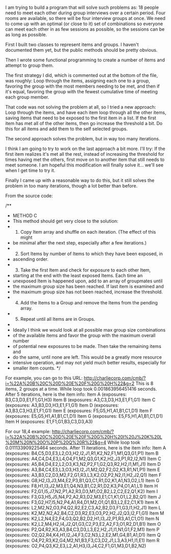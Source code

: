 I am trying to build a program that will solve such problems as:
18 people need to meet each other during group interviews over a certain period. Four rooms are available, so there will be four interview groups at once. We need to come up with an optimal (or close to it) set of combinations so everyone can meet each other in as few sessions as possible, so the sessions can be as long as possible.

First I built two classes to represent items and groups. I haven't documented them yet, but the public methods should be pretty obvious.

Then I wrote some functional programming to create a number of items and attempt to group them.

The first strategy I did, which is commented out at the bottom of the file, was roughly: Loop through the items, assigning each one to a group, favoring the group with the most members needing to be met, and then if it's equal, favoring the group with the fewest cumulative time of meeting each group member.

That code was not solving the problem at all, so I tried a new approach: Loop through the items, and have each item loop through all the other items, saving items that need to be exposed to the first item in a list. If the first item has met all of the other items, then go increase the threshold a bit. Do this for all items and add them to the self selected groups.

The second approach solves the problem, but in way too many iterations.

I think I am going to try to work on the last approach a bit more. I'll try: If the first item realizes it's met all the rest, instead of increasing the threshold for times having met the others, first move on to another item that still needs to meet someone. I am hopeful this modification will finally solve it... we'll see when I get time to try it.

Finally I came up with a reasonable way to do this, but it still solves the problem in too many iterations, though a lot better than before.

From the source code:

/**
 * METHOD C
 * This method should get very close to the solution:
 * 1. Copy Item array and shuffle on each iteration. (The effect of this might 
 *    be minimal after the next step, especially after a few iterations.)
 * 2. Sort Items by number of Items to which they have been exposed, in
 *    ascending order.
 * 3. Take the first Item and check for exposure to each other Item, 
 *    starting at the end with the least exposed Items. Each time an 
 *    unexposed Item is happened upon, add to an array of groupmates until
 *    the maximum group size has been reached. If last item is examined and
 *    the maximum group size has not been reached, increase the threshold.
 * 4. Add the Items to a Group and remove the Items from the pending array.
 * 5. Repeat until all Items are in Groups.
 * 
 * Ideally I think we would look at all possible max group size combinations
 * of the available items and favor the group with the maximum overall number
 * of potential new exposures to be made. Then take the remaining items and 
 * do the same, until none are left. This would be a greatly more resource
 * intensive operation, and may not yield much better results, especially for
 * smaller item counts.
 */

For example, you can go to this URL: http://charliecorp.com/cmb/?i=%22A%20B%20C%20D%20E%20F%20G%20H%22&g=2
This is 8 items, 2 groups at a time.
While loop took 0.001863956451416 seconds.
After 5 iterations, here is the item info:
Item A (exposures: B3,C3,D3,E1,F1,G1,H3)
Item B (exposures: A3,C3,D3,H3,E1,F1,G1)
Item C (exposures: A3,B3,D3,H3,E1,F1,G1)
Item D (exposures: A3,B3,C3,H3,E1,F1,G1)
Item E (exposures: F5,G5,H1,A1,B1,C1,D1)
Item F (exposures: E5,G5,H1,A1,B1,C1,D1)
Item G (exposures: E5,F5,H1,A1,B1,C1,D1)
Item H (exposures: E1,F1,G1,B3,C3,D3,A3)

For our 18,4 example: http://charliecorp.com/cmb/?i=%22A%20B%20C%20D%20E%20F%20G%20H%20I%20J%20K%20L%20M%20N%20O%20P%20Q%20R%22&g=4
While loop took 0.011133909225464 seconds.
After 11 iterations, here is the item info:
Item A (exposures: B4,C5,D3,E3,L2,O3,H2,I2,J1,R1,K2,N2,F1,M1,Q3,G1,P1)
Item B (exposures: A4,C4,D4,E3,L4,O4,F1,M2,Q3,G1,K2,H2,J3,P1,R2,I2,N1)
Item C (exposures: A5,B4,D4,E2,L2,O3,K3,N2,P2,F1,G2,Q3,R2,H2,I1,M1,J1)
Item D (exposures: A3,B4,C4,E3,L3,O3,H3,I2,J1,M2,Q2,F2,G2,K3,R1,N1,P1)
Item E (exposures: A3,B3,C2,D3,M2,F2,G1,R3,L3,K2,O2,P2,N2,I1,H2,J2,Q1)
Item F (exposures: G8,H2,I3,J3,M4,E2,P3,B1,Q3,C1,R1,D2,K1,A1,N3,O2,L1)
Item G (exposures: F8,H1,I3,J2,M3,E1,Q4,N3,B1,C2,R1,D2,K3,P4,O1,A1,L1)
Item H (exposures: F2,G1,I5,J7,N2,P1,A2,R3,D3,M1,O2,B2,L2,C2,E2,Q1,K2)
Item I (exposures: F3,G3,H5,J5,N4,P2,A2,R3,D2,M3,E1,C1,K1,O1,L2,B2,Q1)
Item J (exposures: F3,G2,H7,I5,N2,P4,A1,R4,D1,M2,O1,Q1,B3,L2,E2,C1,K1)
Item K (exposures: L2,M2,N2,O3,P4,Q2,R2,E2,C3,A2,B2,D3,F1,G3,I1,H2,J1)
Item L (exposures: K2,M2,N2,A2,B4,C2,D3,R2,E3,O3,P2,H2,J2,Q3,I2,F1,G1)
Item M (exposures: K2,L2,N4,E2,F4,G3,Q2,B2,D2,H1,I3,J2,P1,R3,A1,C1,O1)
Item N (exposures: K2,L2,M4,H2,I4,J2,Q1,G3,C2,P3,E2,A2,F3,O1,R2,D1,B1)
Item O (exposures: P2,Q4,R2,K3,A3,B4,C3,D3,L3,E2,H2,J1,I1,N1,G1,F2,M1)
Item P (exposures: O2,Q2,R4,K4,H1,I2,J4,F3,C2,N3,L2,E2,M1,G4,B1,A1,D1)
Item Q (exposures: O4,P2,R3,K2,G4,M2,N1,B3,F3,C3,D2,J1,L3,A3,H1,I1,E1)
Item R (exposures: O2,P4,Q3,K2,E3,L2,A1,H3,I3,J4,C2,F1,G1,M3,D1,B2,N2)
